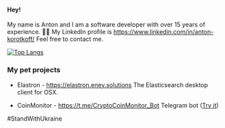 #### Hey! 

My name is Anton and I am a software developer with over 15 years of experience. 👨‍💻 My LinkedIn profile is https://www.linkedin.com/in/anton-korotkoff/ Feel free to contact me.

[![Top Langs](https://github-readme-stats.vercel.app/api/top-langs/?username=antonkorotkov&theme=dark&langs_count=10&layout=compact)](https://github.com/antonkorotkov/)

### My pet projects

- Elastron - https://elastron.eney.solutions The Elasticsearch desktop client for OSX.

- CoinMonitor - https://t.me/CryptoCoinMonitor_Bot Telegram bot ([Try it](https://t.me/CryptoCoinMonitor_Bot))

#StandWithUkraine
